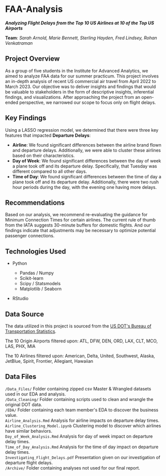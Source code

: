 # FAA-Analysis
***Analyzing Flight Delays from the Top 10 US Airlines at 10 of the Top US Airports***

**Team**: *Sarah Arnold, Marie Bennett, Sterling Hayden, Fred Lindsey, Rohan Venkatraman*

## Project Overview
As a group of five students in the Institute for Advanced Analytics, we aimed to analyze FAA data for our summer practicum. This project involves an in-depth analysis of recent US commercial air travel from April 2022 to March 2023. Our objective was to deliver insights and findings that would be valuable to stakeholders in the form of descriptive insights, inferential findings, and visualizations. After approaching the project from an open-ended perspective, we narrowed our scope to focus only on flight delays.

## Key Findings
Using a LASSO regression model, we determined that there were three key features that impacted **Departure Delays**:
- **Airline**: We found significant differences between the airline brand flown and departure delays. Additionally, we were able to cluster these airlines based on their characteristics.
- **Day of Week**: We found significant differences between the day of week a plane took off and its departure delay. Specifically, that Tuesday was different compared to all other days.
- **Time of Day**: We found significant differences between the time of day a plane took off and its departure delay. Additionally, there were two rush hour periods during the day, with the evening one having more delays.

## Recommendations
Based on our analysis, we recommend re-evaluating the guidance for Minimum Connection Times for certain airlines. The current rule of thumb from the IATA suggests 30-minute buffers for domestic flights. And our findings indicate that adjustments may be necessary to optimize potential passenger connections.

## Technologies Used
- Python
  - Pandas / Numpy
  - Scikit-learn
  - Scipy / Statsmodels
  - Matplotlib / Seaborn

- RStudio
 
## Data Source
The data utilized in this project is sourced from the [US DOT's Bureau of Transportation Statistics](https://transtats.bts.gov/DL_SelectFields.aspx?gnoyr_VQ=FGK&QO_fu146_anzr=b0-gvzr).

The 10 Origin Airports filtered upon: ATL, DFW, DEN, ORD, LAX, CLT, MCO, LAS, PHX, MIA

The 10 Airlines filtered upon: American, Delta, United, Southwest, Alaska, JetBlue, Spirit, Frontier, Allegiant, Hawaiian

## Data Files
`/Data_Files/` Folder containing zipped csv Master & Wrangled datasets used in our EDA and analysis.<br>
`/Data_Cleaning/` Folder containing scripts used to clean and wrangle the original DOT data.<br>
`/EDA/` Folder containing each team member's EDA to discover the business value.<br>
`Airline_Analysis.Rmd` Analysis for airline impacts on departure delay times.<br>
`Airline_Clustering_Model.ipynb` Clustering model to discover which airlines have similar behaviors.<br>
`Day_of_Week_Analysis.Rmd` Analysis for day of week impact on departure delay times.<br>
`Time_of_Day_Analysis.Rmd` Analysis for the time of day impact on departure delay times.<br>
`Investigating_Flight_Delays.pdf` Presentation given on our investigation of departure flight delays.<br>
`/Archive/` Folder containing analyses not used for our final report.
